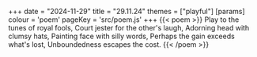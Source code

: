 +++
date = "2024-11-29"
title = "29.11.24"
themes = ["playful"]
[params]
  colour = 'poem'
  pageKey = 'src/poem.js'
+++
{{< poem >}}
Play to the tunes of royal fools,
Court jester for the other's laugh,
Adorning head with clumsy hats,
Painting face with silly words,
Perhaps the gain exceeds what's lost,
Unboundedness escapes the cost.
{{< /poem >}}